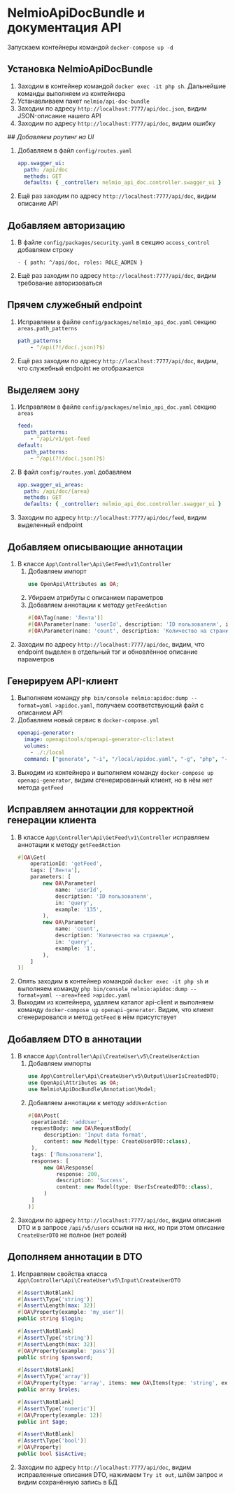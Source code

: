# NelmioApiDocBundle и документация API

Запускаем контейнеры командой `docker-compose up -d`

## Установка NelmioApiDocBundle

1. Заходим в контейнер командой `docker exec -it php sh`. Дальнейшие команды выполняем из контейнера
2. Устанавливаем пакет `nelmio/api-doc-bundle`
3. Заходим по адресу `http://localhost:7777/api/doc.json`, видим JSON-описание нашего API
4. Заходим по адресу `http://localhost:7777/api/doc`, видим ошибку

_## Добавляем роутинг на UI_

1. Добавляем в файл `config/routes.yaml`
    ```yaml
    app.swagger_ui:
      path: /api/doc
      methods: GET
      defaults: { _controller: nelmio_api_doc.controller.swagger_ui }
    ```
2. Ещё раз заходим по адресу `http://localhost:7777/api/doc`, видим описание API

## Добавляем авторизацию

1. В файле `config/packages/security.yaml` в секцию `access_control` добавляем строку
    ```
    - { path: ^/api/doc, roles: ROLE_ADMIN }
    ```
2. Ещё раз заходим по адресу `http://localhost:7777/api/doc`, видим требование авторизоваться

##  Прячем служебный endpoint

1. Исправляем в файле `config/packages/nelmio_api_doc.yaml` секцию `areas.path_patterns`
    ```yaml
    path_patterns:
        - ^/api(?!/doc(.json)?$)
    ```
2. Ещё раз заходим по адресу `http://localhost:7777/api/doc`, видим, что служебный endpoint не отображается

## Выделяем зону

1. Исправляем в файле `config/packages/nelmio_api_doc.yaml` секцию `areas`
    ```yaml
    feed:
      path_patterns:
        - ^/api/v1/get-feed
    default:
      path_patterns:
        - ^/api(?!/doc(.json)?$)
    ```
2. В файл `config/routes.yaml` добавляем
    ```yaml
    app.swagger_ui_areas:
      path: /api/doc/{area}
      methods: GET
      defaults: { _controller: nelmio_api_doc.controller.swagger_ui }
    ```
3. Заходим по адресу `http://localhost:7777/api/doc/feed`, видим выделенный endpoint

## Добавляем описывающие аннотации

1. В классе `App\Controller\Api\GetFeed\v1\Controller`
   1. Добавляем импорт
       ```php
       use OpenApi\Attributes as OA;
       ```
   2. Убираем атрибуты с описанием параметров
   3. Добавляем аннотации к методу `getFeedAction`
       ```php
       #[OA\Tag(name: 'Лента')]
       #[OA\Parameter(name: 'userId', description: 'ID пользователя', in: 'query', example: '135')]
       #[OA\Parameter(name: 'count', description: 'Количество на странице', in: 'query', example: '1')]
       ```
2. Заходим по адресу `http://localhost:7777/api/doc`, видим, что endpoint выделен в отдельный тэг и обновлённое
   описание параметров

## Генерируем API-клиент

1. Выполняем команду `php bin/console nelmio:apidoc:dump --format=yaml >apidoc.yaml`, получаем соответствующий файл
   с описанием API
2. Добавляем новый сервис в `docker-compose.yml`
    ```yaml
    openapi-generator:
      image: openapitools/openapi-generator-cli:latest
      volumes:
        - ./:/local
      command: ["generate", "-i", "/local/apidoc.yaml", "-g", "php", "-o", "/local/api-client"]
    ```
3. Выходим из контейнера и выполняем команду `docker-compose up openapi-generator`, видим сгенерированный клиент, но в
   нём нет метода `getFeed`

## Исправляем аннотации для корректной генерации клиента

1. В классе `App\Controller\Api\GetFeed\v1\Controller` исправляем аннотации к методу `getFeedAction`
    ```php
    #[OA\Get(
        operationId: 'getFeed',
        tags: ['Лента'],
        parameters: [
            new OA\Parameter(
                name: 'userId',
                description: 'ID пользователя',
                in: 'query',
                example: '135',
            ),
            new OA\Parameter(
                name: 'count',
                description: 'Количество на странице',
                in: 'query',
                example: '1',
            ),
        ]
    )]
    ```
2. Опять заходим в контейнер командой `docker exec -it php sh` и выполняем команду
   `php bin/console nelmio:apidoc:dump --format=yaml --area=feed >apidoc.yaml`
3. Выходим из контейнера, удаляем каталог api-client и выполняем команду `docker-compose up openapi-generator`.
   Видим, что клиент сгенерировался и метод `getFeed` в нём присутствует

## Добавляем DTO в аннотации

1. В классе `App\Controller\Api\CreateUser\v5\CreateUserAction`
   1. Добавляем импорты
       ```php
       use App\Controller\Api\CreateUser\v5\Output\UserIsCreatedDTO;
       use OpenApi\Attributes as OA;
       use Nelmio\ApiDocBundle\Annotation\Model;
       ```
   2. Добавляем аннотации к методу `addUserAction`
       ```php
      #[OA\Post(
        operationId: 'addUser',
        requestBody: new OA\RequestBody(
            description: 'Input data format',
            content: new Model(type: CreateUserDTO::class),
        ),
        tags: ['Пользователи'],
        responses: [
            new OA\Response(
                response: 200,
                description: 'Success',
                content: new Model(type: UserIsCreatedDTO::class),
            )
        ]
      )]
       ```
2. Заходим по адресу `http://localhost:7777/api/doc`, видим описания DTO и в запросе `/api/v5/users` ссылки на
   них, но при этом описание `CreateUserDTO` не полное (нет ролей)

## Дополняем аннотации в DTO

1. Исправляем свойства класса `App\Controller\Api\CreateUser\v5\Input\CreateUserDTO`
    ```php
    #[Assert\NotBlank]
    #[Assert\Type('string')]
    #[Assert\Length(max: 32)]
    #[OA\Property(example: 'my_user')]
    public string $login;

    #[Assert\NotBlank]
    #[Assert\Type('string')]
    #[Assert\Length(max: 32)]
    #[OA\Property(example: 'pass')]
    public string $password;

    #[Assert\NotBlank]
    #[Assert\Type('array')]
    #[OA\Property(type: 'array', items: new OA\Items(type: 'string', example: 'ROLE_USER'))]
    public array $roles;

    #[Assert\NotBlank]
    #[Assert\Type('numeric')]
    #[OA\Property(example: 12)]
    public int $age;

    #[Assert\NotBlank]
    #[Assert\Type('bool')]
    #[OA\Property]
    public bool $isActive;
    ```
2. Заходим по адресу `http://localhost:7777/api/doc`, видим исправленные описания DTO, нажимаем `Try it out`, шлём
   запрос и видим сохранённую запись в БД
